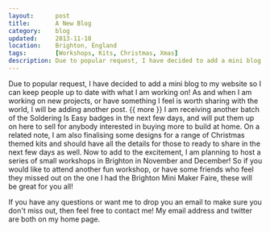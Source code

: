```yaml
---
layout:      post
title:       A New Blog
category:    blog
updated:     2013-11-18
location:    Brighton, England
tags:        [Workshops, Kits, Christmas, Xmas]
description: Due to popular request, I have decided to add a mini blog to my website
---
```


Due to popular request, I have decided to add a mini blog to my website so I can keep people up to date with what I am working on! As and when I am working on new projects, or have something I feel is worth sharing with the world, I will be adding another post.
{{ more }}
I am receiving another batch of the Soldering Is Easy badges in the next few days, and will put them up on here to sell for anybody interested in buying more to build at home. On a related note, I am also finalising some designs for a range of Christmas themed kits and should have all the details for those to ready to share in the next few days as well. Now to add to the excitement, I am planning to host a series of small workshops in Brighton in November and December! So if you would like to attend another fun workshop, or have some friends who feel they missed out on the one I had the Brighton Mini Maker Faire, these will be great for you all!

If you have any questions or want me to drop you an email to make sure you don't miss out, then feel free to contact me! My email address and twitter are both on my home page.